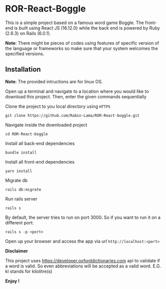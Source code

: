 # ROR-React-Boggle

This is a simple project based on a famous word game Boggle. The front-end is built using React JS (16.12.0)
while the back end is powered by Ruby (2.6.3) on Rails (6.0.1).

**Note**: There might be pieces of codes using features of specific version of the language or frameworks
so make sure that your system welcomes the specified versions. 

## Installation

**Note**: The provided intructions are for linux OS.

Open up a terminal and navigate to a location where you would like to download this project.
Then, enter the given commands sequentially

Clone the project to you local directory using `HTTPS`

```
git clone https://github.com/Rabin-Lama/ROR-React-boggle.git
```

Navigate inside the downloaded project

```
cd ROR-React-boggle
```

Install all back-end dependencies

```
bundle install
```

Install all front-end dependencies

```
yarn install
```

Migrate db

```
rails db:migrate
```

Run rails server

```
rails s
```

By default,  the server tries to run on port 3000.
So if you want to run it on a different port:

```
rails s -p <port>
```

Open up your browser and access the app via url `http://localhost:<port>`

**Disclaimer**

This project uses https://developer.oxforddictionaries.com
api to validate if a word is valid. So even abbreviations will
be accepted as a valid word. E.G. kl stands for kilolitre(s)

**Enjoy !**